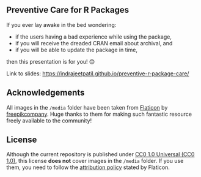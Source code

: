 
## Preventive Care for R Packages

If you ever lay awake in the bed wondering:

- if the users having a bad experience while using the package,
- if you will receive the dreaded CRAN email about archival, and
- if you will be able to update the package in time,

then this presentation is for you! 😊

Link to slides:
<https://indrajeetpatil.github.io/preventive-r-package-care/>

## Acknowledgements

All images in the `/media` folder have been taken from
[Flaticon](www.flaticon.com) by
[freepikcompany](https://www.freepikcompany.com/). Huge thanks to them
for making such fantastic resource freely available to the community!

## License

Although the current repository is published under [CC0 1.0 Universal
(CC0 1.0)](https://creativecommons.org/publicdomain/zero/1.0/), this
license **does not** cover images in the `/media` folder. If you use
them, you need to follow the [attribution
policy](https://support.flaticon.com/s/article/Attribution-How-when-and-where-FI?language=en_US)
stated by Flaticon.
